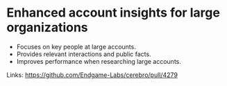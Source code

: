 # Enhanced account insights for large organizations

*   Focuses on key people at large accounts.
*   Provides relevant interactions and public facts.
*   Improves performance when researching large accounts.

Links:
https://github.com/Endgame-Labs/cerebro/pull/4279

